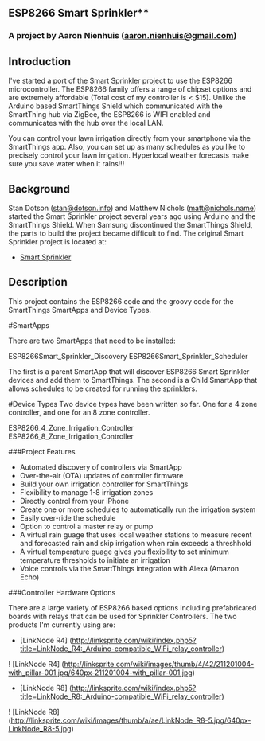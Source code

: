## ESP8266 Smart Sprinkler**

### **A project by Aaron Nienhuis (aaron.nienhuis@gmail.com)**

## Introduction

I've started a port of the Smart Sprinkler project to use the ESP8266 microcontroller.  The ESP8266 family offers a range of chipset options and are extremely affordable (Total cost of my controller is < $15).  Unlike the Arduino based SmartThings Shield which communicated with the SmartThing hub via ZigBee, the ESP8266 is WIFI enabled and communicates with the hub over the local LAN.

You can control your lawn irrigation directly from your smartphone via the SmartThings app.  Also, you can set up as many schedules as you like to precisely control your lawn irrigation.  Hyperlocal weather forecasts make sure you save water when it rains!!!


## Background

Stan Dotson (stan@dotson.info) and Matthew Nichols (matt@nichols.name) started the Smart Sprinkler project several years ago using Arduino and the SmartThings Shield.  When Samsung discontinued the SmartThings Shield, the parts to build the project became difficult to find.  The original Smart Sprinkler project is located at:
* [Smart Sprinkler](https://github.com/d8adrvn/smart_sprinkler)


## Description

This project contains the ESP8266 code and the groovy code for the SmartThings SmartApps and Device Types.  

#SmartApps

There are two SmartApps that need to be installed:

ESP8266Smart_Sprinkler_Discovery
ESP8266Smart_Sprinkler_Scheduler

The first is a parent SmartApp that will discover ESP8266 Smart Sprinkler devices and add them to SmartThings.  The second is a Child SmartApp that allows schedules to be created for running the sprinklers.

#Device Types
Two device types have been written so far.  One for a 4 zone controller, and one for an 8 zone controller.

ESP8266_4_Zone_Irrigation_Controller
ESP8266_8_Zone_Irrigation_Controller



###Project Features
* Automated discovery of controllers via SmartApp
* Over-the-air (OTA) updates of controller firmware
* Build your own irrigation controller for SmartThings
* Flexibility to manage 1-8 irrigation zones
* Directly control from your iPhone
* Create one or more schedules to automatically run the irrigation system
* Easily over-ride the schedule
* Option to control a master relay or pump
* A virtual rain guage that uses local weather stations to measure recent and forecasted rain and skip irrigation when rain exceeds a threshhold
* A virtual temperature guage gives you flexibility to set minimum temperature thresholds to initiate an irrigation
* Voice controls via the SmartThings integration with Alexa (Amazon Echo)


###Controller Hardware Options
	
There are a large variety of ESP8266 based options including prefabricated boards with relays that can be used for Sprinkler Controllers.  The two products I'm currently using are:

* [LinkNode R4] (http://linksprite.com/wiki/index.php5?title=LinkNode_R4:_Arduino-compatible_WiFi_relay_controller)

! [LinkNode R4] (http://linksprite.com/wiki/images/thumb/4/42/211201004-with_pillar-001.jpg/640px-211201004-with_pillar-001.jpg)

* [LinkNode R8] (http://linksprite.com/wiki/index.php5?title=LinkNode_R8:_Arduino-compatible_WiFi_relay_controller)

! [LinkNode R8] (http://linksprite.com/wiki/images/thumb/a/ae/LinkNode_R8-5.jpg/640px-LinkNode_R8-5.jpg)
